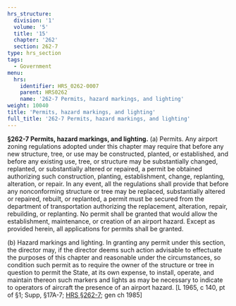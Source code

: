 ```yaml
---
hrs_structure:
  division: '1'
  volume: '5'
  title: '15'
  chapter: '262'
  section: 262-7
type: hrs_section
tags:
  - Government
menu:
  hrs:
    identifier: HRS_0262-0007
    parent: HRS0262
    name: '262-7 Permits, hazard markings, and lighting'
weight: 10040
title: 'Permits, hazard markings, and lighting'
full_title: '262-7 Permits, hazard markings, and lighting'
---
```

**§262-7 Permits, hazard markings, and lighting.** (a) Permits. Any airport zoning regulations adopted under this chapter may require that before any new structure, tree, or use may be constructed, planted, or established, and before any existing use, tree, or structure may be substantially changed, replanted, or substantially altered or repaired, a permit be obtained authorizing such construction, planting, establishment, change, replanting, alteration, or repair. In any event, all the regulations shall provide that before any nonconforming structure or tree may be replaced, substantially altered or repaired, rebuilt, or replanted, a permit must be secured from the department of transportation authorizing the replacement, alteration, repair, rebuilding, or replanting. No permit shall be granted that would allow the establishment, maintenance, or creation of an airport hazard. Except as provided herein, all applications for permits shall be granted.

(b) Hazard markings and lighting. In granting any permit under this section, the director may, if the director deems such action advisable to effectuate the purposes of this chapter and reasonable under the circumstances, so condition such permit as to require the owner of the structure or tree in question to permit the State, at its own expense, to install, operate, and maintain thereon such markers and lights as may be necessary to indicate to operators of aircraft the presence of an airport hazard. [L 1965, c 140, pt of §1; Supp, §17A-7; [HRS §262-7](/title-15/chapter-262/section-262-7/); gen ch 1985]